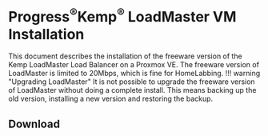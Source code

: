 # **Progress**<sup>&reg;</sup>Kemp<sup>&reg;</sup> LoadMaster VM Installation
This document describes the installation of the freeware version of the Kemp LoadMaster Load Balancer on a Proxmox VE.
The freeware version of LoadMaster is limited to 20Mbps, which is fine for HomeLabbing.
!!! warning "Upgrading LoadMaster"
    It is not possible to upgrade the freeware version of LoadMaster without doing a complete install.
    This means backing up the old version, installing a new version and restoring the backup.

## Download
